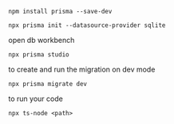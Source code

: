 ```console
npm install prisma --save-dev
```

```console
npx prisma init --datasource-provider sqlite
```

open db workbench

```console
npx prisma studio
```

to create and run the migration on dev mode

```console
npx prisma migrate dev
```

to run your code

```console
npx ts-node <path>
```
